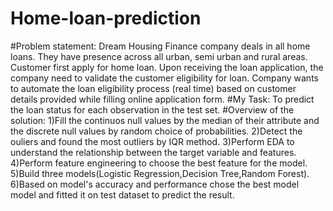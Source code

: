 # Home-loan-prediction
#Problem statement:
     Dream Housing Finance company deals in all home loans. They have presence across all urban, semi urban and rural areas. Customer first apply for home loan. Upon receiving the loan application, the company need to validate the customer eligibility for loan. Company wants to automate the loan eligibility process (real time) based on customer details provided while filling online application form.
#My Task:
   To predict the loan status for each observation in the test set.
#Overview of the solution:
            1)Fill the continuos null values by the median of their attribute and the discrete null values by random choice of probabilities.
            2)Detect the ouliers and found the most outliers by IQR method.
            3)Perform EDA to understand the relationship between the target variable and features.
            4)Perform feature engineering to choose the best feature for the model.
            5)Build three models(Logistic Regression,Decision Tree,Random Forest).
            6)Based on model's accuracy and performance chose the best model model and fitted it on test dataset to predict the result.
